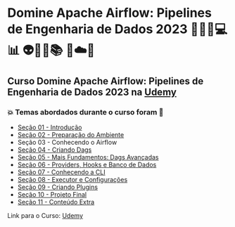 # Domine Apache Airflow: Pipelines de Engenharia de Dados 2023 👩🏻‍💻💻 📊 👽🤯🤖📚 🐍☁️🎲
## Curso Domine Apache Airflow: Pipelines de Engenharia de Dados 2023 na [Udemy](https://www.udemy.com/course/domine-apache-airflow/)
### 💥 Temas abordados durante o curso foram 🚀
- [Seção 01 - Introdução](https://github.com/romulovieira777/Domine_Apache_Airflow_Pipelines_de_Engenharia_de_Dados_2023/tree/main/Secao_01_Introducao)
- [Seção 02 - Preparação do Ambiente](https://github.com/romulovieira777/Domine_Apache_Airflow_Pipelines_de_Engenharia_de_Dados_2023/tree/main/Secao_02_Preparacao_do_Ambiente)
- Seção 03 - Conhecendo o Airflow
- [Seção 04 - Criando Dags](https://github.com/romulovieira777/Domine_Apache_Airflow_Pipelines_de_Engenharia_de_Dados_2023/tree/main/Secao_04_Criando_Dags)
- [Seção 05 - Mais Fundamentos: Dags Avançadas](https://github.com/romulovieira777/Domine_Apache_Airflow_Pipelines_de_Engenharia_de_Dados_2023/tree/main/Secao_05_Mais_Fundamentos_Dags_Avancadas)
- [Seção 06 - Providers, Hooks e Banco de Dados](https://github.com/romulovieira777/Domine_Apache_Airflow_Pipelines_de_Engenharia_de_Dados_2023/tree/main/Secao_06_Providers_Hooks_e_Banco_de_Dados)
- [Seção 07 - Conhecendo a CLI](https://github.com/romulovieira777/Domine_Apache_Airflow_Pipelines_de_Engenharia_de_Dados_2023/tree/main/Secao_07_Conhecendo_a_Cli)
- [Seção 08 - Executor e Configurações](https://github.com/romulovieira777/Domine_Apache_Airflow_Pipelines_de_Engenharia_de_Dados_2023/tree/main/Secao_08_Executor_e_Configuracoes)
- [Seção 09 - Criando Plugins](https://github.com/romulovieira777/Domine_Apache_Airflow_Pipelines_de_Engenharia_de_Dados_2023/tree/main/Secao_09_Criando_Plugins)
- [Seção 10 - Projeto Final](https://github.com/romulovieira777/Domine_Apache_Airflow_Pipelines_de_Engenharia_de_Dados_2023/tree/main/Secao_10_Projeto_Final)
- [Seção 11 - Conteúdo Extra](https://github.com/romulovieira777/Domine_Apache_Airflow_Pipelines_de_Engenharia_de_Dados_2023/tree/main/Secao_11_Conteudo_Extra)

Link para o Curso: [Udemy](https://www.udemy.com/course/domine-apache-airflow/)
